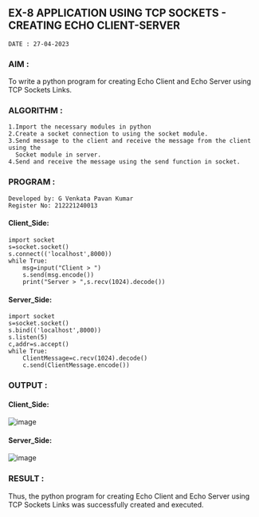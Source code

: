 ## EX-8 APPLICATION USING TCP SOCKETS - CREATING ECHO CLIENT-SERVER
```
DATE : 27-04-2023
```
### AIM :
To write a python program for creating Echo Client and Echo Server using TCP Sockets Links.
### ALGORITHM :
```
1.Import the necessary modules in python
2.Create a socket connection to using the socket module.
3.Send message to the client and receive the message from the client using the 
  Socket module in server.
4.Send and receive the message using the send function in socket.
```
### PROGRAM :
```
Developed by: G Venkata Pavan Kumar
Register No: 212221240013
```
#### Client_Side:
```
import socket
s=socket.socket()
s.connect(('localhost',8000))
while True:
    msg=input("Client > ")
    s.send(msg.encode())
    print("Server > ",s.recv(1024).decode())
```
#### Server_Side:
```
import socket
s=socket.socket()
s.bind(('localhost',8000))
s.listen(5)
c,addr=s.accept()
while True:
    ClientMessage=c.recv(1024).decode()
    c.send(ClientMessage.encode())
```
### OUTPUT :
#### Client_Side:
![image](https://github.com/Pavan-Gv/EX-8/assets/94827772/10472420-5845-4185-8f77-c9d7f20826ef)


#### Server_Side:
![image](https://github.com/Pavan-Gv/EX-8/assets/94827772/3b7ee27d-c191-43c4-8fd8-30f135c88c06)
### RESULT :
Thus, the python program for creating Echo Client and Echo Server using TCP Sockets Links was successfully created and executed.
